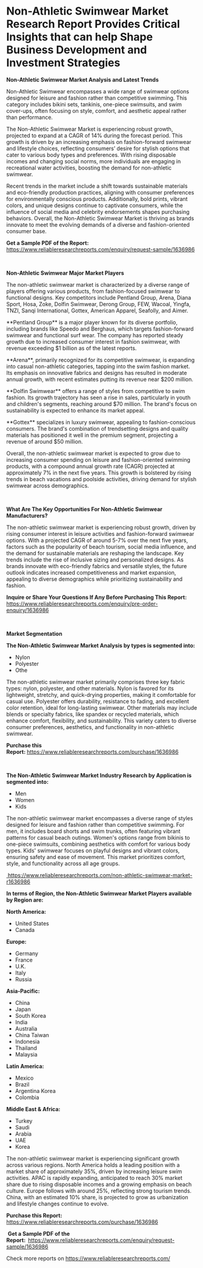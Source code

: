 <p><h1>Non-Athletic Swimwear Market Research Report Provides Critical Insights that can help Shape Business Development and Investment Strategies</h1></p><p><strong>Non-Athletic Swimwear Market Analysis and Latest Trends</strong></p>
<p><p>Non-Athletic Swimwear encompasses a wide range of swimwear options designed for leisure and fashion rather than competitive swimming. This category includes bikini sets, tankinis, one-piece swimsuits, and swim cover-ups, often focusing on style, comfort, and aesthetic appeal rather than performance.</p><p>The Non-Athletic Swimwear Market is experiencing robust growth, projected to expand at a CAGR of 14% during the forecast period. This growth is driven by an increasing emphasis on fashion-forward swimwear and lifestyle choices, reflecting consumers’ desire for stylish options that cater to various body types and preferences. With rising disposable incomes and changing social norms, more individuals are engaging in recreational water activities, boosting the demand for non-athletic swimwear.</p><p>Recent trends in the market include a shift towards sustainable materials and eco-friendly production practices, aligning with consumer preferences for environmentally conscious products. Additionally, bold prints, vibrant colors, and unique designs continue to captivate consumers, while the influence of social media and celebrity endorsements shapes purchasing behaviors. Overall, the Non-Athletic Swimwear Market is thriving as brands innovate to meet the evolving demands of a diverse and fashion-oriented consumer base.</p></p>
<p><strong>Get a Sample PDF of the Report:&nbsp;</strong> <a href="https://www.reliableresearchreports.com/enquiry/request-sample/1636986?utm_campaign=3063&utm_medium=2&utm_source=Github&utm_content=ia&utm_term=23032025&utm_id=non-athletic-swimwear">https://www.reliableresearchreports.com/enquiry/request-sample/1636986</a></p>
<p>&nbsp;</p>
<p><strong>Non-Athletic Swimwear Major Market Players</strong></p>
<p><p>The non-athletic swimwear market is characterized by a diverse range of players offering various products, from fashion-focused swimwear to functional designs. Key competitors include Pentland Group, Arena, Diana Sport, Hosa, Zoke, Dolfin Swimwear, Derong Group, FEW, Wacoal, Yingfa, TNZI, Sanqi International, Gottex, American Apparel, Seafolly, and Aimer.</p><p>**Pentland Group** is a major player known for its diverse portfolio, including brands like Speedo and Berghaus, which targets fashion-forward swimwear and functional surf wear. The company has reported steady growth due to increased consumer interest in fashion swimwear, with revenue exceeding $1 billion as of the latest reports.</p><p>**Arena**, primarily recognized for its competitive swimwear, is expanding into casual non-athletic categories, tapping into the swim fashion market. Its emphasis on innovative fabrics and designs has resulted in moderate annual growth, with recent estimates putting its revenue near $200 million.</p><p>**Dolfin Swimwear** offers a range of styles from competitive to swim fashion. Its growth trajectory has seen a rise in sales, particularly in youth and children's segments, reaching around $70 million. The brand's focus on sustainability is expected to enhance its market appeal.</p><p>**Gottex** specializes in luxury swimwear, appealing to fashion-conscious consumers. The brand's combination of trendsetting designs and quality materials has positioned it well in the premium segment, projecting a revenue of around $50 million.</p><p>Overall, the non-athletic swimwear market is expected to grow due to increasing consumer spending on leisure and fashion-oriented swimming products, with a compound annual growth rate (CAGR) projected at approximately 7% in the next five years. This growth is bolstered by rising trends in beach vacations and poolside activities, driving demand for stylish swimwear across demographics.</p></p>
<p>&nbsp;</p>
<p><strong>What Are The Key Opportunities For Non-Athletic Swimwear Manufacturers?</strong></p>
<p><p>The non-athletic swimwear market is experiencing robust growth, driven by rising consumer interest in leisure activities and fashion-forward swimwear options. With a projected CAGR of around 5-7% over the next five years, factors such as the popularity of beach tourism, social media influence, and the demand for sustainable materials are reshaping the landscape. Key trends include the rise of inclusive sizing and personalized designs. As brands innovate with eco-friendly fabrics and versatile styles, the future outlook indicates increased competitiveness and market expansion, appealing to diverse demographics while prioritizing sustainability and fashion.</p></p>
<p><strong>Inquire or Share Your Questions If Any Before Purchasing This Report:</strong> <a href="https://www.reliableresearchreports.com/enquiry/pre-order-enquiry/1636986?utm_campaign=3063&utm_medium=2&utm_source=Github&utm_content=ia&utm_term=23032025&utm_id=non-athletic-swimwear">https://www.reliableresearchreports.com/enquiry/pre-order-enquiry/1636986</a></p>
<p>&nbsp;</p>
<p><strong>Market Segmentation</strong></p>
<p><strong>The Non-Athletic Swimwear Market Analysis by types is segmented into:</strong></p>
<p><ul><li>Nylon</li><li>Polyester</li><li>Othe</li></ul></p>
<p><p>The non-athletic swimwear market primarily comprises three key fabric types: nylon, polyester, and other materials. Nylon is favored for its lightweight, stretchy, and quick-drying properties, making it comfortable for casual use. Polyester offers durability, resistance to fading, and excellent color retention, ideal for long-lasting swimwear. Other materials may include blends or specialty fabrics, like spandex or recycled materials, which enhance comfort, flexibility, and sustainability. This variety caters to diverse consumer preferences, aesthetics, and functionality in non-athletic swimwear.</p></p>
<p><strong>Purchase this Report:&nbsp;</strong><a href="https://www.reliableresearchreports.com/purchase/1636986?utm_campaign=3063&utm_medium=2&utm_source=Github&utm_content=ia&utm_term=23032025&utm_id=non-athletic-swimwear">https://www.reliableresearchreports.com/purchase/1636986</a></p>
<p>&nbsp;</p>
<p><strong>The Non-Athletic Swimwear Market Industry Research by Application is segmented into:</strong></p>
<p><ul><li>Men</li><li>Women</li><li>Kids</li></ul></p>
<p><p>The non-athletic swimwear market encompasses a diverse range of styles designed for leisure and fashion rather than competitive swimming. For men, it includes board shorts and swim trunks, often featuring vibrant patterns for casual beach outings. Women's options range from bikinis to one-piece swimsuits, combining aesthetics with comfort for various body types. Kids' swimwear focuses on playful designs and vibrant colors, ensuring safety and ease of movement. This market prioritizes comfort, style, and functionality across all age groups.</p></p>
<p><a href="https://www.reliableresearchreports.com/non-athletic-swimwear-market-r1636986?utm_campaign=3063&utm_medium=2&utm_source=Github&utm_content=ia&utm_term=23032025&utm_id=non-athletic-swimwear">&nbsp;https://www.reliableresearchreports.com/non-athletic-swimwear-market-r1636986</a></p>
<p><strong>In terms of Region, the Non-Athletic Swimwear Market Players available by Region are:</strong></p>
<p>
    <p> <strong> North America: </strong>
        <ul>
            <li>United States</li>
            <li>Canada</li>
        </ul>
        </p> 
    <p> <strong> Europe: </strong>
        <ul>
            <li>Germany</li>
            <li>France</li>
            <li>U.K.</li>
            <li>Italy</li>
            <li>Russia</li>
        </ul>
        </p> 
    <p> <strong> Asia-Pacific: </strong>
        <ul>
            <li>China</li>
            <li>Japan</li>
            <li>South Korea</li>
            <li>India</li>
            <li>Australia</li>
            <li>China Taiwan</li>
            <li>Indonesia</li>
            <li>Thailand</li>
            <li>Malaysia</li>
        </ul>
        </p> 
    <p> <strong> Latin America: </strong>
        <ul>
            <li>Mexico</li>
            <li>Brazil</li>
            <li>Argentina Korea</li>
            <li>Colombia</li>
        </ul>
        </p> 
    <p> <strong> Middle East & Africa: </strong>
        <ul>
            <li>Turkey</li>
            <li>Saudi</li>
            <li>Arabia</li>
            <li>UAE</li>
            <li>Korea</li>
        </ul>
    </p>
    </p>
<p><p>The non-athletic swimwear market is experiencing significant growth across various regions. North America holds a leading position with a market share of approximately 35%, driven by increasing leisure swim activities. APAC is rapidly expanding, anticipated to reach 30% market share due to rising disposable incomes and a growing emphasis on beach culture. Europe follows with around 25%, reflecting strong tourism trends. China, with an estimated 10% share, is projected to grow as urbanization and lifestyle changes continue to evolve.</p></p>
<p><strong>Purchase this Report: </strong><a href="https://www.reliableresearchreports.com/purchase/1636986?utm_campaign=3063&utm_medium=2&utm_source=Github&utm_content=ia&utm_term=23032025&utm_id=non-athletic-swimwear">https://www.reliableresearchreports.com/purchase/1636986</a></p>
<p>&nbsp;<strong>Get a Sample PDF of the Report:&nbsp;&nbsp;</strong><a href="https://www.reliableresearchreports.com/enquiry/request-sample/1636986?utm_campaign=3063&utm_medium=2&utm_source=Github&utm_content=ia&utm_term=23032025&utm_id=non-athletic-swimwear">https://www.reliableresearchreports.com/enquiry/request-sample/1636986</a></p>
<p><strong></strong></p>
<p>Check more reports on <a href="https://www.reliableresearchreports.com/?utm_campaign=3063&utm_medium=2&utm_source=Github&utm_content=ia&utm_term=23032025&utm_id=non-athletic-swimwear">https://www.reliableresearchreports.com/</a></p>